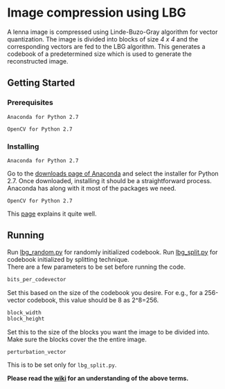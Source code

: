 # Image compression using LBG
A lenna image is compressed using Linde-Buzo-Gray algorithm for vector quantization. The image is divided into blocks of size *4 x 4* and the corresponding vectors are fed to the LBG algorithm. This generates a codebook of a predetermined size which is used to generate the reconstructed image. 
## Getting Started
### Prerequisites
```
Anaconda for Python 2.7
```
```
OpenCV for Python 2.7
```
### Installing
```
Anaconda for Python 2.7
```
Go to the [downloads page of Anaconda](https://www.anaconda.com/download/) and select the installer for Python 2.7. Once downloaded, installing it should be a straightforward process. Anaconda has along with it most of the packages we need.  
```
OpenCV for Python 2.7
```
This [page](https://docs.opencv.org/3.0-beta/doc/py_tutorials/py_setup/py_setup_in_windows/py_setup_in_windows.html) explains it quite well.  
## Running
Run [lbg_random.py](https://github.com/droidadroit/LBG/blob/master/lbg_random.py) for randomly initialized codebook. Run [lbg_split.py](https://github.com/droidadroit/LBG/blob/master/lbg_split.py) for codebook initialized by splitting technique.  
There are a few parameters to be set before running the code.
```python
bits_per_codevector
```
Set this based on the size of the codebook you desire. For e.g., for a 256-vector codebook, this value should be 8 as 2^8=256.  
```python
block_width
block_height
```
Set this to the size of the blocks you want the image to be divided into. Make sure the blocks cover the the entire image.
```
perturbation_vector
```
This is to be set only for `lbg_split.py`.  

**Please read the [wiki](https://github.com/droidadroit/LBG/wiki/LBG) for an understanding of the above terms.**


